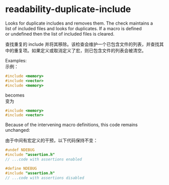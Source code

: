 # readability-duplicate-include

Looks for duplicate includes and removes them. The check maintains a  
list of included files and looks for duplicates. If a macro is defined  
or undefined then the list of included files is cleared.

查找重复的 include 并将其移除。该检查会维护一个已包含文件的列表，并查找其中的重复项。如果定义或取消定义了宏，则已包含文件的列表会被清空。

Examples:  
示例：

```c++
#include <memory>
#include <vector>
#include <memory>
```

becomes  
变为

```c++
#include <memory>
#include <vector>
```

Because of the intervening macro definitions, this code remains  
unchanged:

由于中间有宏定义的干预，以下代码保持不变：

```c++
#undef NDEBUG
#include "assertion.h"
// ...code with assertions enabled

#define NDEBUG
#include "assertion.h"
// ...code with assertions disabled
```
